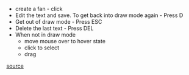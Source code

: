 - create a fan - click
- Edit the text and save. To get back into draw mode again - Press D
- Get out of draw mode - Press ESC
- Delete the last text - Press DEL
- When not in draw mode
  - move mouse over to hover state
  - click to select
  - drag

[source](https://github.com/kossidts/react-stockcharts/blob/master/docs/lib/charts/CandleStickChartWithText.js)

<!-- , [codesandbox](https://codesandbox.io/s/github/rrag/react-stockcharts-examples2/tree/master/examples/CandleStickChartWithText) -->
